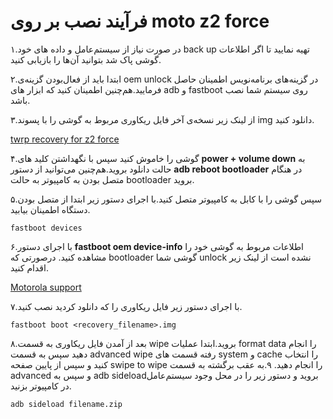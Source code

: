 # فرآیند نصب بر روی moto z2 force
۱.در صورت نیاز از سیستم‌عامل و داده های خود back up تهیه نمایید تا اگر اطلاعات گوشی پاک شد بتوانید آن‌ها را بازیابی کنید.

۲.ابتدا باید از فعال‌بودن گزینه‌ی oem unlock در گزینه‌های برنامه‌نویس اطمینان حاصل فرمایید.هم‌چنین اطمینان کنید که ابزار های adb و fastboot روی سیستم شما نصب باشد.

۳.از لینک زیر نسخه‌ی آخر فایل ریکاوری مربوط به گوشی را با پسوند img دانلود کنید.

[twrp recovery for z2 force](https://dl.twrp.me/nash/)

۴.گوشی را خاموش کنید سپس با نگهداشتن کلید های **power + volume down** به حالت دانلود بروید.هم‌چنین می‌توانید از دستور **adb reboot bootloader** در هنگام متصل بودن به کامپیوتر به حالت bootloader بروید.

۵.سپس گوشی را با کابل به کامپیوتر متصل کنید.با اجرای دستور زیر ابتدا از متصل بودن دستگاه اطمینان بیابید.
```text
fastboot devices

```
۶.با اجرای دستور **fastboot oem device-info** اطلاعات مربوط به گوشی خود را مشاهده کنید. درصورتی که bootloader گوشی شما unlock نشده است از لینک زیر اقدام کنید.

[Motorola support](https://motorola-global-portal.custhelp.com/app/standalone/bootloader/unlock-your-device-a)

۷.با اجرای دستور زیر فایل ریکاوری را که دانلود کردید نصب کنید.
```text
fastboot boot <recovery_filename>.img

```
۸.بعد از آمدن فایل ریکاوری به قسمت wipe بروید.ابتدا عملیات format data را انجام دهید سپس به قسمت advanced wipe رفته قسمت های system و cache را انتخاب کنید و سپس از پایین صفحه swipe to wipe را انجام دهید.
۹.به عقب برگشته به قسمت advanced و سپس به adb sideloadبروید و دستور زیر را در محل وجود سیستم‌عامل در کامپیوتر بزنید.
```text
adb sideload filename.zip

```
